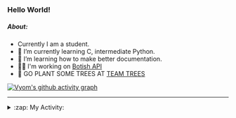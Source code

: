 ### Hello World!

##### About:
- Currently I am a student.
- 🌱 I’m currently learning C, intermediate Python.
- 🌱 I’m learning how to make better documentation.
- 👨‍💻 I'm working on [Botish API](https://github.com/Vyvy-vi/api)
- 🌱 GO PLANT SOME TREES AT [TEAM TREES](https://teamtrees.org/)

[![Vyom's github activity graph](https://activity-graph.herokuapp.com/graph?username=Vyvy-vi)](https://github.com/ashutosh00710/github-readme-activity-graph)

---
<details>
  <summary>:zap: My Activity:</summary>
  
<!--START_SECTION:waka-->
![Code Time](http://img.shields.io/badge/Code%20Time-750%20hrs%2058%20mins-blue)

**I'm a Night 🦉** 

```text
🌞 Morning    56 commits     ██░░░░░░░░░░░░░░░░░░░░░░░   8.32% 
🌆 Daytime    161 commits    ██████░░░░░░░░░░░░░░░░░░░   23.92% 
🌃 Evening    215 commits    ████████░░░░░░░░░░░░░░░░░   31.95% 
🌙 Night      241 commits    █████████░░░░░░░░░░░░░░░░   35.81%

```
📅 **I'm Most Productive on Sunday** 

```text
Monday       65 commits     ██░░░░░░░░░░░░░░░░░░░░░░░   9.66% 
Tuesday      124 commits    ████░░░░░░░░░░░░░░░░░░░░░   18.42% 
Wednesday    112 commits    ████░░░░░░░░░░░░░░░░░░░░░   16.64% 
Thursday     92 commits     ███░░░░░░░░░░░░░░░░░░░░░░   13.67% 
Friday       68 commits     ██░░░░░░░░░░░░░░░░░░░░░░░   10.1% 
Saturday     66 commits     ██░░░░░░░░░░░░░░░░░░░░░░░   9.81% 
Sunday       146 commits    █████░░░░░░░░░░░░░░░░░░░░   21.69%

```


📊 **This Week I Spent My Time On** 

```text
🔥 Editors: 
VS Code                  13 hrs 57 mins      ████████████████████████░   96.0% 
Vim                      34 mins             █░░░░░░░░░░░░░░░░░░░░░░░░   4.0%

🐱‍💻 Projects: 
praise_backend_js        6 hrs 54 mins       ███████████░░░░░░░░░░░░░░   47.49% 
api                      3 hrs 35 mins       ██████░░░░░░░░░░░░░░░░░░░   24.65% 
phishing-check-bot       2 hrs 14 mins       ███░░░░░░░░░░░░░░░░░░░░░░   15.37% 
CSF                      1 hr 10 mins        ██░░░░░░░░░░░░░░░░░░░░░░░   8.09% 
Praise-Bot-Discord       33 mins             █░░░░░░░░░░░░░░░░░░░░░░░░   3.85%

```


 Last Updated on 26/04/2022 10:05:06 UTC
<!--END_SECTION:waka-->
</details>
